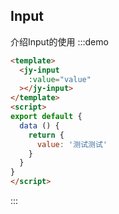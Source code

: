<!--
注意：具有交互功能的说明文档，需要有<script></script>标签，在标签元素中定义需要导出的vue实例。
在:::demo ::: 代码块中定义的模版<template></template>会作为导出的vue实例的模版，但是在代码块中的<script></script>中的内容仅作为展示，需注意。
-->
<script>
export default {
  data () {
    return {
      value: '测试测试'
    }
  }
}
</script>
## Input
介绍Input的使用
:::demo
``` html
<template>
  <jy-input
    :value="value"
  ></jy-input>
</template>
<script>
export default {
  data () {
    return {
      value: '测试测试'
    }
  }
}
</script>
```
:::
